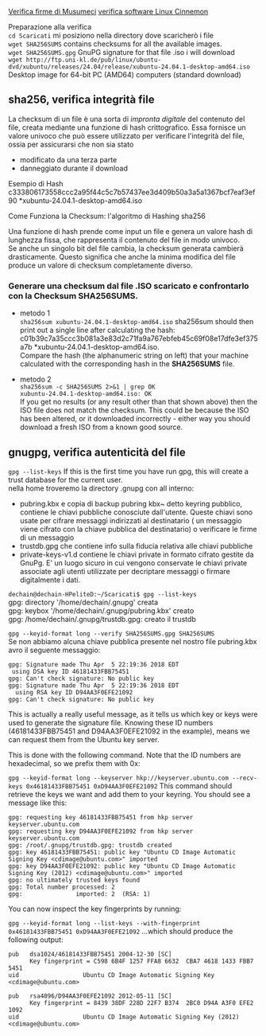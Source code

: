 [Verifica firme di Musumeci](https://www.youtube.com/watch?v=loi7XTrw7tE "verifica firme by Musumeci")
[verifica software Linux Cinnemon](https://linuxmint-installation-guide.readthedocs.io/en/latest/verify.html) 

Preparazione alla verifica<br>
`cd Scaricati` mi posiziono nella directory dove scaricherò i file<br>
`wget SHA256SUMS` contains checksums for all the available images.<br>
`wget SHA256SUMS.gpg` GnuPG signature for that file .iso i will download<br>
`wget http://ftp.uni-kl.de/pub/linux/ubuntu-dvd/xubuntu/releases/24.04/release/xubuntu-24.04.1-desktop-amd64.iso` Desktop image for 64-bit PC (AMD64) computers (standard download)<br>

## sha256, verifica integrità file 

La checksum di un file è una sorta di *impronta digitale*  del contenuto del file, creata mediante una funzione di hash crittografico. Essa fornisce un valore univoco che può essere utilizzato per verificare l'integrità del file, ossia per assicurarsi che non sia stato 
* modificato da una terza parte
* danneggiato durante il download

Esempio di Hash<br>
c333806173558ccc2a95f44c5c7b57437ee3d409b50a3a5a1367bcf7eaf3ef90 *xubuntu-24.04.1-desktop-amd64.iso

Come Funziona la Checksum: l'algoritmo di Hashing sha256

Una funzione di hash prende come input un file e genera un valore hash di lunghezza fissa, che rappresenta il contenuto del file in modo univoco.<br>
Se anche un singolo bit del file cambia, la checksum generata cambierà drasticamente. Questo significa che anche la minima modifica del file produce un valore di checksum completamente diverso.

### Generare una checksum dal file .ISO scaricato e confrontarlo con la Checksum SHA256SUMS.

* metodo 1<br>
`sha256sum xubuntu-24.04.1-desktop-amd64.iso` sha256sum should then print out a single line after calculating the hash:<br>
c01b39c7a35ccc3b081a3e83d2c71fa9a767ebfeb45c69f08e17dfe3ef375a7b *xubuntu-24.04.1-desktop-amd64.iso.<br>
Compare the hash (the alphanumeric string on left) that your machine calculated with the corresponding hash in the **SHA256SUMS** file.

* metodo 2<br>
`sha256sum -c SHA256SUMS 2>&1 | grep OK`<br>
`xubuntu-24.04.1-desktop-amd64.iso: OK`<br>
If you get no results (or any result other than that shown above) then the ISO file does not match the checksum. This could be because the ISO has been altered, or it downloaded incorrectly - either way you should download a fresh ISO from a known good source.

## gnugpg, verifica autenticità del file

`gpg --list-keys` If this is the first time you have run gpg, this will create a trust database for the current user.<br>
nella home troveremo la directory .gnupg con all interno:
* pubring.kbx e copia di backup pubring kbx~  detto keyring pubblico, contiene le chiavi pubbliche conosciute dall'utente. Queste chiavi sono usate per cifrare messaggi indirizzati al destinatario ( un messaggio viene cifrato con la chiave pubblica del destinatario) o verificare le firme di un messaggio
* trustdb.gpg che contiene info sulla fiducia relativa alle chiavi pubbliche
* private-keys-v1.d contiene le chiavi private in formato cifrato gestite da GnuPg. E' un luogo sicuro in cui vengono conservate le chiavi private associate agli utenti utilizzate per decriptare messaggi o firmare digitalmente i dati.<br>

`dechain@dechain-HPeliteD:~/Scaricati$ gpg --list-keys`<br>
gpg: directory '/home/dechain/.gnupg' creata<br>
gpg: keybox '/home/dechain/.gnupg/pubring.kbx' creato<br>
gpg: /home/dechain/.gnupg/trustdb.gpg: creato il trustdb<br>

`gpg --keyid-format long --verify SHA256SUMS.gpg SHA256SUMS`<br>
Se non abbiamo alcuna chiave pubblica presente nel nostro file pubring.kbx avro il seguente messaggio:
```
gpg: Signature made Thu Apr  5 22:19:36 2018 EDT
 using DSA key ID 46181433FBB75451
gpg: Can't check signature: No public key
gpg: Signature made Thu Apr  5 22:19:36 2018 EDT
  using RSA key ID D94AA3F0EFE21092
gpg: Can't check signature: No public key
```
This is actually a really useful message, as it tells us which key or keys were used to generate the signature file. Knowing these ID numbers (46181433FBB75451 and D94AA3F0EFE21092 in the example), means we can request them from the Ubuntu key server.

This is done with the following command. Note that the ID numbers are hexadecimal, so we prefix them with 0x:

`gpg --keyid-format long --keyserver hkp://keyserver.ubuntu.com --recv-keys 0x46181433FBB75451 0xD94AA3F0EFE21092` This command should retrieve the keys we want and add them to your keyring. You should see a message like this:
```
gpg: requesting key 46181433FBB75451 from hkp server keyserver.ubuntu.com
gpg: requesting key D94AA3F0EFE21092 from hkp server keyserver.ubuntu.com
gpg: /root/.gnupg/trustdb.gpg: trustdb created
gpg: key 46181433FBB75451: public key "Ubuntu CD Image Automatic Signing Key <cdimage@ubuntu.com>" imported
gpg: key D94AA3F0EFE21092: public key "Ubuntu CD Image Automatic Signing Key (2012) <cdimage@ubuntu.com>" imported
gpg: no ultimately trusted keys found
gpg: Total number processed: 2
gpg:               imported: 2  (RSA: 1)
```
You can now inspect the key fingerprints by running:

`gpg --keyid-format long --list-keys --with-fingerprint 0x46181433FBB75451 0xD94AA3F0EFE21092` …which should produce the following output:

```
pub   dsa1024/46181433FBB75451 2004-12-30 [SC]
      Key fingerprint = C598 6B4F 1257 FFA8 6632  CBA7 4618 1433 FBB7 5451
uid                  Ubuntu CD Image Automatic Signing Key <cdimage@ubuntu.com>

pub   rsa4096/D94AA3F0EFE21092 2012-05-11 [SC]
      Key fingerprint = 8439 38DF 228D 22F7 B374  2BC0 D94A A3F0 EFE2 1092
uid                  Ubuntu CD Image Automatic Signing Key (2012) <cdimage@ubuntu.com>
```



